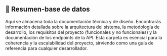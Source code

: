 ## 📝 Resumen-base de datos
Aquí se almacena toda la documentación técnica y de diseño. Encontrarás información detallada sobre la arquitectura del sistema, la metodología de desarrollo, los requisitos del proyecto (funcionales y no funcionales) y la documentación de los endpoints de la API. Esta carpeta es esencial para la coherencia y la escalabilidad del proyecto, sirviendo como una guía de referencia para cualquier desarrollador.